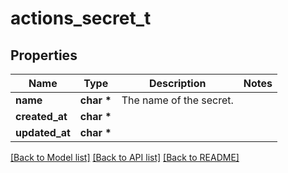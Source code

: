 # actions_secret_t

## Properties
Name | Type | Description | Notes
------------ | ------------- | ------------- | -------------
**name** | **char \*** | The name of the secret. | 
**created_at** | **char \*** |  | 
**updated_at** | **char \*** |  | 

[[Back to Model list]](../README.md#documentation-for-models) [[Back to API list]](../README.md#documentation-for-api-endpoints) [[Back to README]](../README.md)


